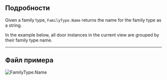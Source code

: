 ## Подробности
Given a family type, `FamilyType.Name` returns the name for the family type as a string.

In the example below, all door instances in the current view are grouped by their family type name.
___
## Файл примера

![FamilyType.Name](./Revit.Elements.FamilyType.Name_img.jpg)
